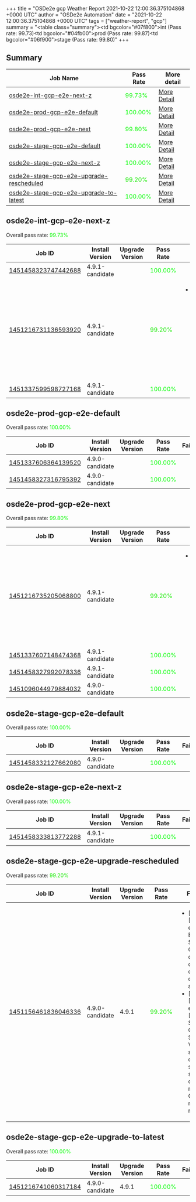 +++
title = "OSDe2e gcp Weather Report 2021-10-22 12:00:36.375104868 +0000 UTC"
author = "OSDe2e Automation"
date = "2021-10-22 12:00:36.375104868 +0000 UTC"
tags = ["weather-report", "gcp"]
summary = "<table class=\"summary\"><tr><td bgcolor=\"#07f800\"></td><td>int (Pass rate: 99.73)</td></tr><tr><td bgcolor=\"#04fb00\"></td><td>prod (Pass rate: 99.87)</td></tr><tr><td bgcolor=\"#06f900\"></td><td>stage (Pass rate: 99.80)</td></tr></table>"
+++
## Summary

| Job Name | Pass Rate | More detail |
|----------|-----------|-------------|
|[osde2e-int-gcp-e2e-next-z](https://prow.ci.openshift.org/?job=osde2e-int-gcp-e2e-next-z)| <span style="color:#07f800;">99.73%</span>|[More Detail](#osde2e-int-gcp-e2e-next-z)|
|[osde2e-prod-gcp-e2e-default](https://prow.ci.openshift.org/?job=osde2e-prod-gcp-e2e-default)| <span style="color:#01fe00;">100.00%</span>|[More Detail](#osde2e-prod-gcp-e2e-default)|
|[osde2e-prod-gcp-e2e-next](https://prow.ci.openshift.org/?job=osde2e-prod-gcp-e2e-next)| <span style="color:#06f900;">99.80%</span>|[More Detail](#osde2e-prod-gcp-e2e-next)|
|[osde2e-stage-gcp-e2e-default](https://prow.ci.openshift.org/?job=osde2e-stage-gcp-e2e-default)| <span style="color:#01fe00;">100.00%</span>|[More Detail](#osde2e-stage-gcp-e2e-default)|
|[osde2e-stage-gcp-e2e-next-z](https://prow.ci.openshift.org/?job=osde2e-stage-gcp-e2e-next-z)| <span style="color:#01fe00;">100.00%</span>|[More Detail](#osde2e-stage-gcp-e2e-next-z)|
|[osde2e-stage-gcp-e2e-upgrade-rescheduled](https://prow.ci.openshift.org/?job=osde2e-stage-gcp-e2e-upgrade-rescheduled)| <span style="color:#15ea00;">99.20%</span>|[More Detail](#osde2e-stage-gcp-e2e-upgrade-rescheduled)|
|[osde2e-stage-gcp-e2e-upgrade-to-latest](https://prow.ci.openshift.org/?job=osde2e-stage-gcp-e2e-upgrade-to-latest)| <span style="color:#01fe00;">100.00%</span>|[More Detail](#osde2e-stage-gcp-e2e-upgrade-to-latest)|



## osde2e-int-gcp-e2e-next-z

Overall pass rate: <span style="color:#07f800;">99.73%</span>

| Job ID | Install Version | Upgrade Version | Pass Rate | Failures |
|--------|-----------------|-----------------|-----------|----------|
[1451458323747442688](https://prow.ci.openshift.org/view/gs/origin-ci-test/logs/osde2e-int-gcp-e2e-next-z/1451458323747442688) | 4.9.1-candidate |  | <span style="color:#01fe00;">100.00%</span>|
[1451216731136593920](https://prow.ci.openshift.org/view/gs/origin-ci-test/logs/osde2e-int-gcp-e2e-next-z/1451216731136593920) | 4.9.1-candidate |  | <span style="color:#15ea00;">99.20%</span>|<ul><li>[install] [Suite: e2e] Encrypted Storage in GCP clusters can be created by dedicated admins</li></ul>
[1451337599598727168](https://prow.ci.openshift.org/view/gs/origin-ci-test/logs/osde2e-int-gcp-e2e-next-z/1451337599598727168) | 4.9.1-candidate |  | <span style="color:#01fe00;">100.00%</span>|



## osde2e-prod-gcp-e2e-default

Overall pass rate: <span style="color:#01fe00;">100.00%</span>

| Job ID | Install Version | Upgrade Version | Pass Rate | Failures |
|--------|-----------------|-----------------|-----------|----------|
[1451337606364139520](https://prow.ci.openshift.org/view/gs/origin-ci-test/logs/osde2e-prod-gcp-e2e-default/1451337606364139520) | 4.9.0-candidate |  | <span style="color:#01fe00;">100.00%</span>|
[1451458327316795392](https://prow.ci.openshift.org/view/gs/origin-ci-test/logs/osde2e-prod-gcp-e2e-default/1451458327316795392) | 4.9.0-candidate |  | <span style="color:#01fe00;">100.00%</span>|



## osde2e-prod-gcp-e2e-next

Overall pass rate: <span style="color:#06f900;">99.80%</span>

| Job ID | Install Version | Upgrade Version | Pass Rate | Failures |
|--------|-----------------|-----------------|-----------|----------|
[1451216735205068800](https://prow.ci.openshift.org/view/gs/origin-ci-test/logs/osde2e-prod-gcp-e2e-next/1451216735205068800) | 4.9.1-candidate |  | <span style="color:#15ea00;">99.20%</span>|<ul><li>[install] [Suite: e2e] Encrypted Storage in GCP clusters can be created by dedicated admins</li></ul>
[1451337607148474368](https://prow.ci.openshift.org/view/gs/origin-ci-test/logs/osde2e-prod-gcp-e2e-next/1451337607148474368) | 4.9.1-candidate |  | <span style="color:#01fe00;">100.00%</span>|
[1451458327992078336](https://prow.ci.openshift.org/view/gs/origin-ci-test/logs/osde2e-prod-gcp-e2e-next/1451458327992078336) | 4.9.1-candidate |  | <span style="color:#01fe00;">100.00%</span>|
[1451096044979884032](https://prow.ci.openshift.org/view/gs/origin-ci-test/logs/osde2e-prod-gcp-e2e-next/1451096044979884032) | 4.9.0-candidate |  | <span style="color:#01fe00;">100.00%</span>|



## osde2e-stage-gcp-e2e-default

Overall pass rate: <span style="color:#01fe00;">100.00%</span>

| Job ID | Install Version | Upgrade Version | Pass Rate | Failures |
|--------|-----------------|-----------------|-----------|----------|
[1451458332127662080](https://prow.ci.openshift.org/view/gs/origin-ci-test/logs/osde2e-stage-gcp-e2e-default/1451458332127662080) | 4.9.0-candidate |  | <span style="color:#01fe00;">100.00%</span>|



## osde2e-stage-gcp-e2e-next-z

Overall pass rate: <span style="color:#01fe00;">100.00%</span>

| Job ID | Install Version | Upgrade Version | Pass Rate | Failures |
|--------|-----------------|-----------------|-----------|----------|
[1451458333813772288](https://prow.ci.openshift.org/view/gs/origin-ci-test/logs/osde2e-stage-gcp-e2e-next-z/1451458333813772288) | 4.9.1-candidate |  | <span style="color:#01fe00;">100.00%</span>|



## osde2e-stage-gcp-e2e-upgrade-rescheduled

Overall pass rate: <span style="color:#15ea00;">99.20%</span>

| Job ID | Install Version | Upgrade Version | Pass Rate | Failures |
|--------|-----------------|-----------------|-----------|----------|
[1451156461836046336](https://prow.ci.openshift.org/view/gs/origin-ci-test/logs/osde2e-stage-gcp-e2e-upgrade-rescheduled/1451156461836046336) | 4.9.0-candidate | 4.9.1 | <span style="color:#15ea00;">99.20%</span>|<ul><li>[install] [Suite: e2e] Encrypted Storage in GCP clusters can be created by dedicated admins</li><li>[upgrade] [Suite: e2e] [OSD] Samesite Cookie Strict Validating samesite cookie should be set for openshift-monitoring OSD managed routes</li></ul>



## osde2e-stage-gcp-e2e-upgrade-to-latest

Overall pass rate: <span style="color:#01fe00;">100.00%</span>

| Job ID | Install Version | Upgrade Version | Pass Rate | Failures |
|--------|-----------------|-----------------|-----------|----------|
[1451216741060317184](https://prow.ci.openshift.org/view/gs/origin-ci-test/logs/osde2e-stage-gcp-e2e-upgrade-to-latest/1451216741060317184) | 4.9.0-candidate | 4.9.1 | <span style="color:#01fe00;">100.00%</span>|




